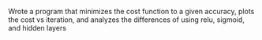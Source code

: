 Wrote a program that minimizes the cost function to a given accuracy, plots the cost vs iteration, and analyzes the differences of using relu, sigmoid, and hidden layers
